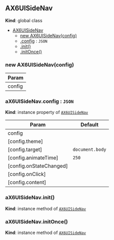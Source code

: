 <a name="AX6UISideNav"></a>

## AX6UISideNav
**Kind**: global class  

* [AX6UISideNav](#AX6UISideNav)
    * [new AX6UISideNav(config)](#new_AX6UISideNav_new)
    * [.config](#AX6UISideNav+config) : <code>JSON</code>
    * [.init()](#AX6UISideNav+init)
    * [.initOnce()](#AX6UISideNav+initOnce)

<a name="new_AX6UISideNav_new"></a>

### new AX6UISideNav(config)

| Param |
| --- |
| config | 

<a name="AX6UISideNav+config"></a>

### aX6UISideNav.config : <code>JSON</code>
**Kind**: instance property of <code>[AX6UISideNav](#AX6UISideNav)</code>  

| Param | Default |
| --- | --- |
| config |  | 
| [config.theme] |  | 
| [config.target] | <code>document.body</code> | 
| [config.animateTime] | <code>250</code> | 
| [config.onStateChanged] |  | 
| [config.onClick] |  | 
| [config.content] |  | 

<a name="AX6UISideNav+init"></a>

### aX6UISideNav.init()
**Kind**: instance method of <code>[AX6UISideNav](#AX6UISideNav)</code>  
<a name="AX6UISideNav+initOnce"></a>

### aX6UISideNav.initOnce()
**Kind**: instance method of <code>[AX6UISideNav](#AX6UISideNav)</code>  
